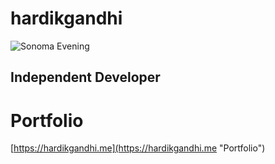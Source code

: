# hardikgandhi
![Sonoma Evening](/images/sonoma-horizon.heic)

## Independent Developer

# Portfolio
[https://hardikgandhi.me](https://hardikgandhi.me "Portfolio")

